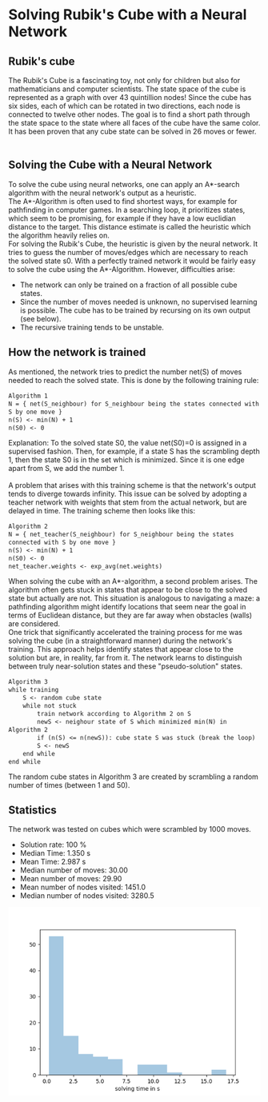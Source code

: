 # Solving Rubik's Cube with a Neural Network

## Rubik's cube
The Rubik's Cube is a fascinating toy, not only for children but also for mathematicians and computer scientists.
The state space of the cube is represented as a graph with over 43 quintillion nodes!
Since the cube has six sides, each of which can be rotated in two directions, each node is connected to twelve other nodes.
The goal is to find a short path through the state space to the state where all faces of the cube have the same color.
It has been proven that any cube state can be solved in 26 moves or fewer.<br><br>

## Solving the Cube with a Neural Network
To solve the cube using neural networks, one can apply an A*-search algorithm with the neural network's output as a heuristic.<br>
The A*-Algorithm is often used to find shortest ways, for example for pathfinding in computer games. In a searching loop, it prioritizes states, which seem to be promising, for example if they have a low euclidian distance to the target. This distance estimate is called the heuristic which the algorithm heavily relies on.<br>
For solving the Rubik's Cube, the heuristic is given by the neural network. It tries to guess the number of moves/edges which are necessary to reach the solved state s0. With a perfectly trained network it would be fairly easy to solve the cube using the A*-Algorithm. However, difficulties arise:
* The network can only be trained on a fraction of all possible cube states.
* Since the number of moves needed is unknown, no supervised learning is possible. The cube has to be trained by recursing on its own output (see below).
* The recursive training tends to be unstable.

## How the network is trained
As mentioned, the network tries to predict the number net(S) of moves needed to reach the solved state. This is done by the following training rule:
```
Algorithm 1
N = { net(S_neighbour) for S_neighbour being the states connected with S by one move }
n(S) <- min(N) + 1
n(S0) <- 0
```
Explanation: To the solved state S0, the value net(S0)=0 is assigned in a supervised fashion. Then, for example, if a state S has the scrambling depth 1, then the state S0 is in the set which is minimized. Since it is one edge apart from S, we add the number 1.<br>
<br>
A problem that arises with this training scheme is that the network's output tends to diverge towards infinity. This issue can be solved by adopting a teacher network with weights that stem from the actual network, but are delayed in time. The training scheme then looks like this:
```
Algorithm 2
N = { net_teacher(S_neighbour) for S_neighbour being the states connected with S by one move }
n(S) <- min(N) + 1
n(S0) <- 0
net_teacher.weights <- exp_avg(net.weights)
```
When solving the cube with an A*-algorithm, a second problem arises. The algorithm often gets stuck in states that appear to be close to the solved state but actually are not. This situation is analogous to navigating a maze: a pathfinding algorithm might identify locations that seem near the goal in terms of Euclidean distance, but they are far away when obstacles (walls) are considered.<br>
One trick that significantly accelerated the training process for me was solving the cube (in a straightforward manner) during the network's training. This approach helps identify states that appear close to the solution but are, in reality, far from it. The network learns to distinguish between truly near-solution states and these "pseudo-solution" states.
```
Algorithm 3
while training
    S <- random cube state
    while not stuck
        train network according to Algorithm 2 on S
        newS <- neighour state of S which minimized min(N) in Algorithm 2
        if (n(S) <= n(newS)): cube state S was stuck (break the loop)
        S <- newS
    end while
end while
```
The random cube states in Algorithm 3 are created by scrambling a random number of times (between 1 and 50).


## Statistics
The network was tested on cubes which were scrambled by 1000 moves.
* Solution rate: 100 %
* Median Time: 1.350 s
* Mean Time: 2.987 s
* Median number of moves: 30.00
* Mean number of moves: 29.90
* Mean number of nodes visited: 1451.0
* Median number of nodes visited: 3280.5

<img src="solving_time.png">
